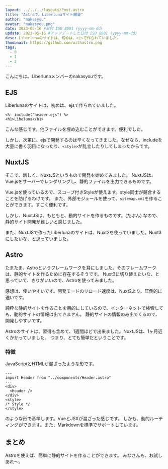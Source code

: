 ```yaml
---
layout: ../../../layouts/Post.astro
title: "Astroで、Liberlunaサイト開発"
author: "nakasyou"
avatar: "nakasyou.png"
date: 2023-05-16 #日付 ISO 8601 (yyyy-mm-dd)
update: 2023-05-16 #アップデートした日付 ISO 8601 (yyyy-mm-dd)
desc: Liberlunaのサイトは、初めは、ejsで作られていました。
thumbnail: https://github.com/withastro.png
tags:
  - 0
  - 1
  - 2
---
```

こんにちは。Liberlunaメンバーのnakasyouです。
## EJS
Liberlunaのサイトは、初めは、ejsで作られていました。
```ejs
<%- include("header.ejs") %>
<h1>Libeluna</h1>
```
こんな感じです。他ファイルを埋め込むことができます。便利でした。

しかし、次第に、ejsで開発するのは辛くなってきました。なぜなら、includeを大量に書く羽目になったり、`<style>`が乱立したりしてしまったからです。
## NuxtJS
そこで、新しく、NuxtJSというもので開発を始めてみました。
NuxtJSは、Vue.jsをサーバーでレンダリングし、静的ファイルを出力できるものです。

Vue.jsを使っているので、スコープ付きStyleが使えます。style同士が競合することを防げるわけです。
また、外部モジュールを使って、`sitemap.xml`を作ることができます。すごく便利です。

しかし、NuxtJSは、もともと、動的サイトを作るものです。(たぶん)
なので、静的サイト開発が難しいと感じました。

また、NuxtJSで作ったLiberlunaのサイトは、Nuxt2を使っていました。Nuxt3にしたいな、と思っていました。
## Astro
たまたま、Astroというフレームワークを耳にしました。そのフレームワークは、静的サイトを作るために存在するそうです。
Nuxt3に切り替えたいな、と思っていて、きりがいいので、Astroを使ってみました。

感想は、使いやすいです。開発モードのリロード速度は、Nuxt2より、圧倒的に速いです。

純粋な静的サイトを作ることを目的にしているので、インターネットで検索しても、動的サイトの情報は出てきません。
静的サイトの情報のみ出てくるので、開発しやすいです。

Astroのサイトは、習得も含めて、1週間ほどで出来ました。NuxtJSは、1ヶ月近くかかっていました。
つまり、とても簡単だということです。

### 特徴
JavaScriptとHTMLが混ざったような形です。
```astro
---
import Header from "../components/Header.astro"
---
<div>
  <Header />
</div>
<style>
/* Style */
</style>
```
のような形で基準します。VueとJSXが混ざった感じです。
しかも、動的ルーティングができます。また、Markdownを標準でサポートしています。
## まとめ
Astroを使えば、簡単に静的サイトを作ることができます。
みなさんも、お試しあれ〜。
